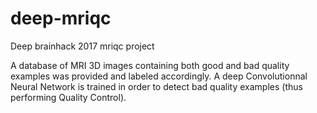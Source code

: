 # deep-mriqc
Deep brainhack 2017 mriqc project

A database of MRI 3D images containing both good and bad quality examples was provided and labeled accordingly. A deep Convolutionnal Neural Network is trained in order to detect bad quality examples (thus performing Quality Control).
